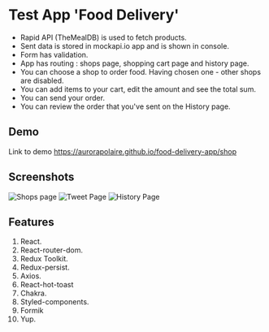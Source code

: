 # Test App 'Food Delivery'

- Rapid API (TheMealDB) is used to fetch products.
- Sent data is stored in mockapi.io app and is shown in console.
- Form has validation.
- App has routing : shops page, shopping cart page and history page.
- You can choose a shop to order food. Having chosen one - other shops are disabled.
- You can add items to your cart, edit the amount and see the total sum.
- You can send your order.
- You can review the order that you've sent on the History page.

## Demo

Link to demo
https://aurorapolaire.github.io/food-delivery-app/shop

## Screenshots

![Shops page](https://i.ibb.co/crCtqvz/food-delivery.png)
![Tweet Page](https://i.ibb.co/qBsfSVP/food-delivery2.jpg)
![History Page](https://i.ibb.co/9bWFryf/image.png)

## Features

1. React.
2. React-router-dom.
3. Redux Toolkit.
4. Redux-persist.
5. Axios.
6. React-hot-toast
7. Chakra.
8. Styled-components.
9. Formik
10. Yup.
